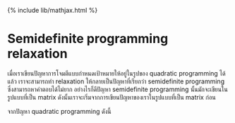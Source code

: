 {% include lib/mathjax.html %}
# Semidefinite programming relaxation

เมื่อเราเขียนปัญหาการโจมตีแบบกำหนดเป้าหมายให้อยู่ในรูปของ quadratic programming ได้แล้ว เราจะสามารถทำ relaxation ให้กลายเป็นปัญหาที่เรียกว่า semidefinite programming ซึ่งสามารถหาคำตอบได้ไม่ยาก อย่างไรก็ดีปัญหา semidefinite programming นั้นมักจะเขียนในรูปแบบที่เป็น matrix ดังนั้นเราจะเริ่มจากการเขียนปัญหาของเราในรูปแบบที่เป็น matrix ก่อน

จากปัญหา quadratic programming ดังนี้

